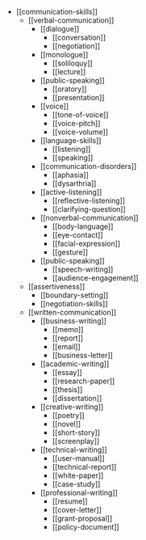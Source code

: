 - [[communication-skills]]
  - [[verbal-communication]]
    - [[dialogue]]
      - [[conversation]]
      - [[negotiation]]
    - [[monologue]]
      - [[soliloquy]]
      - [[lecture]]
    - [[public-speaking]]
      - [[oratory]]
      - [[presentation]]
    - [[voice]]
      - [[tone-of-voice]]
      - [[voice-pitch]]
      - [[voice-volume]]
    - [[language-skills]]
      - [[listening]]
      - [[speaking]]
    - [[communication-disorders]]
      - [[aphasia]]
      - [[dysarthria]]
    - [[active-listening]]
      - [[reflective-listening]]
      - [[clarifying-question]]
    - [[nonverbal-communication]]
      - [[body-language]]
      - [[eye-contact]]
      - [[facial-expression]]
      - [[gesture]]
    - [[public-speaking]]
      - [[speech-writing]]
      - [[audience-engagement]]
  - [[assertiveness]]
    - [[boundary-setting]]
    - [[negotiation-skills]]
  - [[written-communication]]
    - [[business-writing]]
      - [[memo]]
      - [[report]]
      - [[email]]
      - [[business-letter]]
    - [[academic-writing]]
      - [[essay]]
      - [[research-paper]]
      - [[thesis]]
      - [[dissertation]]
    - [[creative-writing]]
      - [[poetry]]
      - [[novel]]
      - [[short-story]]
      - [[screenplay]]
    - [[technical-writing]]
      - [[user-manual]]
      - [[technical-report]]
      - [[white-paper]]
      - [[case-study]]
    - [[professional-writing]]
      - [[resume]]
      - [[cover-letter]]
      - [[grant-proposal]]
      - [[policy-document]]
